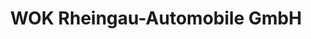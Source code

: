 ---
title: "WOK Rheingau-Automobile GmbH"
url: /geisenheim/wok-rheingau-automobile-gmbh/
shop: Autohaus
---